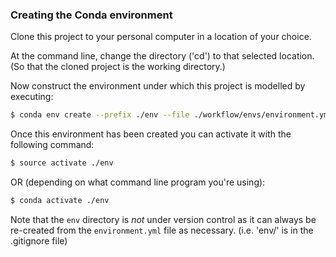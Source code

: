 ### Creating the Conda environment

Clone this project to your personal computer in a location of your choice.

At the command line, change the directory ('cd') to that selected location.
(So that the cloned project is the working directory.)

Now construct the environment under which this project is modelled by executing:

```bash
$ conda env create --prefix ./env --file ./workflow/envs/environment.yml
```

Once this environment has been created you can activate it with the following command:

```bash
$ source activate ./env
```

OR (depending on what command line program you're using):

```bash
$ conda activate ./env
```

Note that the `env` directory is *not* under version control as it can always be re-created from 
the `environment.yml` file as necessary.
(i.e. 'env/' is in the .gitignore file)

